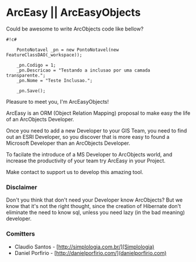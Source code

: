 # ArcEasy || ArcEasyObjects #

Could be awesome to write ArcObjects code like bellow?

```
#!c#

    PontoNotavel _pn = new PontoNotavel(new FeatureClassDAO(_workspace));

    _pn.Codigo = 1;
    _pn.Descricao = "Testando a inclusao por uma camada transparente.";
    _pn.Nome = "Teste Inclusao.";

    _pn.Save();

```
Pleasure to meet you, I'm ArcEasyObjects!

ArcEasy is an ORM (Object Relation Mapping) proposal to make easy the life of an ArcObjects Developer.

Once you need to add a new Developer to your GIS Team, you need to find out an ESRI Developer, so you discover that is more easy to found a Microsoft Developer than an ArcObjects Developer.

To facilate the introduce of a MS Developer to ArcObjects world, and increase the productivity of your team try ArcEasy in your Project.

Make contact to support us to develop this amazing tool. 

###  Disclaimer ###

Don't you think that don't need your Developer know ArcObjects?
But we know that it's not the right thought, since the creation of Hibernate don't eliminate the need to know sql, unless you need lazy (in the bad meaning) developer.

### Comitters ###

* Claudio Santos -  [http://simplologia.com.br/](Simplologia)
* Daniel Porfirio - [http://danielporfirio.com/](danielporfirio.com)